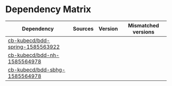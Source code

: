 # Dependency Matrix

Dependency | Sources | Version | Mismatched versions
---------- | ------- | ------- | -------------------
[cb-kubecd/bdd-spring-1585563922](https://github.com/cb-kubecd/bdd-spring-1585563922.git) |  | []() | 
[cb-kubecd/bdd-nh-1585564978](https://github.com/cb-kubecd/bdd-nh-1585564978.git) |  | []() | 
[cb-kubecd/bdd-sbhg-1585564978](https://github.com/cb-kubecd/bdd-sbhg-1585564978.git) |  | []() | 
